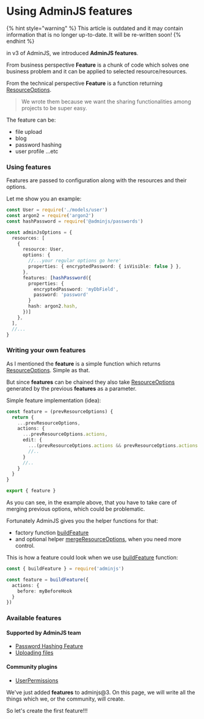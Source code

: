 # Using AdminJS features

{% hint style="warning" %}
This article is outdated and it may contain information that is no longer up-to-date. It will be re-written soon!
{% endhint %}

in v3 of AdminJS, we introduced **AdminJS features**.

From business perspective **Feature** is a chunk of code which solves one business problem and it can be applied to selected resource/resources.

From the technical perspective **Feature** is a function returning [ResourceOptions](https://adminjs.page.link/resource-options-code).

> We wrote them because we want the sharing functionalities among projects to be super easy.

The feature can be:

* file upload
* blog
* password hashing
* user profile ...etc

### Using features

Features are passed to configuration along with the resources and their options.

Let me show you an example:

```typescript
const User = require('./models/user')
const argon2 = require('argon2')
const hashPassword = require('@adminjs/passwords')

const adminJsOptions = {
  resources: [
    {
      resource: User,
      options: {
        //...your regular options go here'
        properties: { encryptedPassword: { isVisible: false } },
      },
      features: [hashPassword({
        properties: {
          encryptedPassword: 'myDbField',
          password: 'password'
        }
        hash: argon2.hash,
      })]
    },
  ],
  //...
}
```

### Writing your own features

As I mentioned the **feature** is a simple function which returns [ResourceOptions](https://adminjs.page.link/resource-options-code). Simple as that.

But since **features** can be chained they also take [ResourceOptions](https://adminjs.page.link/resource-options-code) generated by the previous **features** as a parameter.

Simple feature implementation (idea):

```typescript
const feature = (prevResourceOptions) {
  return {
    ...prevResourceOptions,
    actions: {
      ...prevResourceOptions.actions,
      edit: {
        ...(prevResourceOptions.actions && prevResourceOptions.actions.edit),
        //..
      }
      //..
    }
  }
}

export { feature }
```

As you can see, in the example above, that you have to take care of merging previous options, which could be problematic.

Fortunately AdminJS gives you the helper functions for that:

* factory function [buildFeature](https://adminjs.page.link/build-feature)
* and optional helper [mergeResourceOptions](https://adminjs.page.link/build-feature), when you need more control.

This is how a feature could look when we use [buildFeature](https://adminjs.page.link/build-feature) function:

```typescript
const { buildFeature } = require('adminjs')

const feature = buildFeature({
  actions: {
    before: myBeforeHook
  }
})
```

### Available features

#### Supported by AdminJS team

* [Password Hashing Feature](https://adminjs.page.link/adminjs-passwords)
* [Uploading files](https://adminjs.page.link/adminjs-upload)

#### Community plugins

* [UserPermissions](https://github.com/johnyvelho/adminjs-users-permissions)

We've just added **features** to adminjs@3. On this page, we will write all the things which we, or the community, will create.

So let's create the first feature!!!
